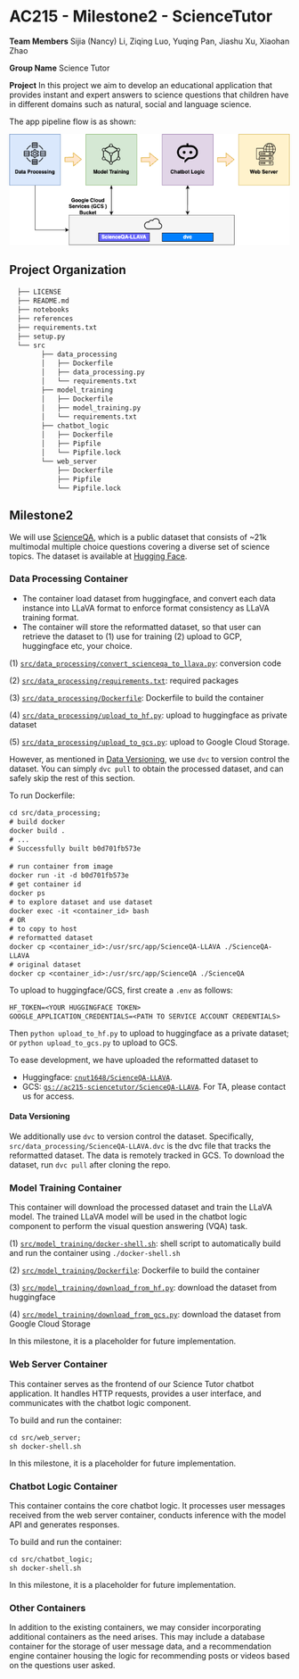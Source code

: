 # AC215 - Milestone2 - ScienceTutor

**Team Members**
Sijia (Nancy) Li, Ziqing Luo, Yuqing Pan, Jiashu Xu, Xiaohan Zhao

**Group Name**
Science Tutor

**Project**
In this project we aim to develop an educational application that provides instant and expert answers to science questions that children have in different domains such as natural, social and language science.

The app pipeline flow is as shown:

<img src="pictures/science_tutor_app_pipeline.png"  width="600">

## Project Organization

      ├── LICENSE
      ├── README.md
      ├── notebooks
      ├── references
      ├── requirements.txt
      ├── setup.py
      └── src
            ├── data_processing
            │   ├── Dockerfile
            │   ├── data_processing.py
            │   └── requirements.txt
            ├── model_training
            │   ├── Dockerfile
            │   ├── model_training.py
            │   └── requirements.txt
            ├── chatbot_logic
            │   ├── Dockerfile
            │   ├── Pipfile
            │   └── Pipfile.lock
            └── web_server
                ├── Dockerfile
                ├── Pipfile
                └── Pipfile.lock

## Milestone2

We will use [ScienceQA](https://scienceqa.github.io/#dataset), which is a public dataset that consists of ~21k multimodal multiple choice questions covering a diverse set of science topics. The dataset is available at [Hugging Face](https://huggingface.co/datasets/derek-thomas/ScienceQA).

### Data Processing Container
- The container load dataset from huggingface, and convert each data instance into LLaVA format to enforce format consistency as LLaVA training format.
- The container will store the reformatted dataset, so that user can retrieve the dataset to (1) use for training (2) upload to GCP, huggingface etc, your choice.

(1) [`src/data_processing/convert_scienceqa_to_llava.py`](src/data_processing/convert_scienceqa_to_llava.py): conversion code

(2) [`src/data_processing/requirements.txt`](src/data_processing/requirements.txt): required packages

(3) [`src/data_processing/Dockerfile`](src/data_processing/Dockerfile): Dockerfile to build the container

(4) [`src/data_processing/upload_to_hf.py`](src/data_processing/upload_to_hf.py): upload to huggingface as private dataset

(5) [`src/data_processing/upload_to_gcs.py`](src/data_processing/upload_to_gcs.py): upload to Google Cloud Storage.

However, as mentioned in [Data Versioning](#data-versioning), we use `dvc` to version control the dataset.
You can simply `dvc pull` to obtain the processed dataset, and can safely skip the rest of this section.

To run Dockerfile:
```shell
cd src/data_processing;
# build docker
docker build .
# ...
# Successfully built b0d701fb573e

# run container from image
docker run -it -d b0d701fb573e
# get container id
docker ps
# to explore dataset and use dataset
docker exec -it <container_id> bash
# OR
# to copy to host
# reformatted dataset
docker cp <container_id>:/usr/src/app/ScienceQA-LLAVA ./ScienceQA-LLAVA
# original dataset
docker cp <container_id>:/usr/src/app/ScienceQA ./ScienceQA
```

To upload to huggingface/GCS, first create a `.env` as follows:
```
HF_TOKEN=<YOUR HUGGINGFACE TOKEN>
GOOGLE_APPLICATION_CREDENTIALS=<PATH TO SERVICE ACCOUNT CREDENTIALS>
```
Then `python upload_to_hf.py` to upload to huggingface as a private dataset; or 
`python upload_to_gcs.py` to upload to GCS.

To ease development, we have uploaded the reformatted dataset to

- Huggingface: [`cnut1648/ScienceQA-LLAVA`](https://huggingface.co/datasets/cnut1648/ScienceQA-LLAVA/).
- GCS: [`gs://ac215-sciencetutor/ScienceQA-LLAVA`](https://console.cloud.google.com/storage/browser/ac215-sciencetutor/ScienceQA-LLAVA). For TA, please contact us for access.

#### Data Versioning
We additionally use `dvc` to version control the dataset.
Specifically, `src/data_processing/ScienceQA-LLAVA.dvc` is the dvc file that tracks the reformatted dataset. 
The data is remotely tracked in GCS.
To download the dataset, run `dvc pull` after cloning the repo.

### Model Training Container
This container will download the processed dataset and train the LLaVA model. The trained LLaVA model will be used in the chatbot logic component to perform the visual question answering (VQA) task. 

(1) [`src/model_training/docker-shell.sh`](src/model_training/docker-shell.sh): shell script to automatically build and run the container using `./docker-shell.sh`

(2) [`src/model_training/Dockerfile`](src/model_training/Dockerfile): Dockerfile to build the container

(3) [`src/model_training/download_from_hf.py`](src/model_training/download_from_hf.py): download the dataset from huggingface

(4) [`src/model_training/download_from_gcs.py`](src/model_training/download_from_gcs.py): download the dataset from Google Cloud Storage

In this milestone, it is a placeholder for future implementation.

### Web Server Container
This container serves as the frontend of our Science Tutor chatbot application. 
It handles HTTP requests, provides a user interface, and communicates with the chatbot logic component.

To build and run the container:
```shell
cd src/web_server;
sh docker-shell.sh
```

In this milestone, it is a placeholder for future implementation.

### Chatbot Logic Container
This container contains the core chatbot logic. 
It processes user messages received from the web server container, conducts inference with the model API and generates responses.

To build and run the container:
```shell
cd src/chatbot_logic;
sh docker-shell.sh
```

In this milestone, it is a placeholder for future implementation.

### Other Containers
In addition to the existing containers, we may consider incorporating additional containers as the need arises. 
This may include a database container for the storage of user message data, and a recommendation engine container housing the logic for recommending posts or videos based on the questions user asked.
